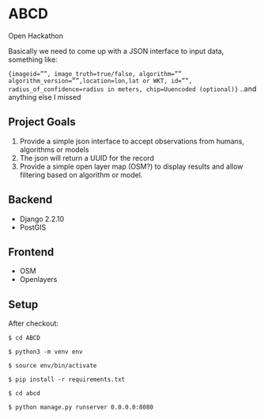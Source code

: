# ABCD
Open Hackathon

Basically we need to come up with a JSON interface to input data, something like:

`
{imageid=””, image_truth=true/false, algorithm=”” algorithm_version=””,location=lon,lat or WKT, id=””, radius_of_confidence=radius in meters, chip=Uuencoded (optional)}
`
..and anything else I missed

## Project Goals

1. Provide a simple json interface to accept observations from humans, algorithms or models
2. The json will return a UUID for the record
3. Provide a simple open layer map (OSM?) to display results and allow filtering based on algorithm or model.

## Backend

- Django 2.2.10
- PostGIS

## Frontend

- OSM
- Openlayers

## Setup

After checkout:

`$ cd ABCD`

`$ python3 -m venv env`

`$ source env/bin/activate`

`$ pip install -r requirements.txt`

`$ cd abcd`

`$ python manage.py runserver 0.0.0.0:8080`